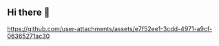 ## Hi there 👋

<!--
**ACE-SASTRA/ACE-SASTRA** is a ✨ _special_ ✨ repository because its `README.md` (this file) appears on your GitHub profile.

Here are some ideas to get you started:

- 🔭 I’m currently working on ...
- 🌱 I’m currently learning ...
- 👯 I’m looking t![Screenshot 2025-03-04 224452](https://github.com/user-attachments/assets/dcc62da4-04aa-4e50-9b48-01d698471f57)
o collaborate on ...
- 🤔 I’m looking for help with ...
- 💬 Ask me about ...
- 📫 How to reach me: ...
- 😄 Pronouns: ...
- ⚡ Fun fact: ...
-->


https://github.com/user-attachments/assets/e7f52ee1-3cdd-4971-a9cf-06365271ac30






